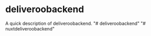 # deliveroobackend

A quick description of deliveroobackend.
"# deliveroobackend" 
"# nuxtdeliveroobackend" 
